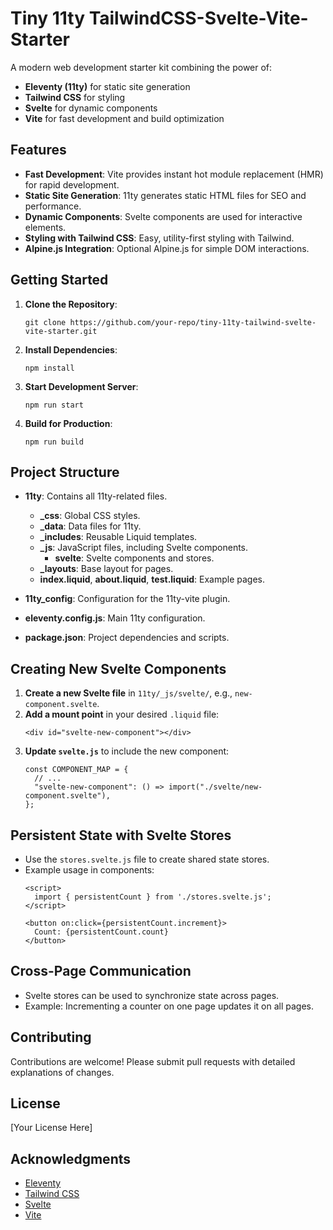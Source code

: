 # Tiny 11ty TailwindCSS-Svelte-Vite-Starter

A modern web development starter kit combining the power of:

- **Eleventy (11ty)** for static site generation
- **Tailwind CSS** for styling
- **Svelte** for dynamic components
- **Vite** for fast development and build optimization

## Features

- **Fast Development**: Vite provides instant hot module replacement (HMR) for rapid development.
- **Static Site Generation**: 11ty generates static HTML files for SEO and performance.
- **Dynamic Components**: Svelte components are used for interactive elements.
- **Styling with Tailwind CSS**: Easy, utility-first styling with Tailwind.
- **Alpine.js Integration**: Optional Alpine.js for simple DOM interactions.

## Getting Started

1. **Clone the Repository**:
   ```
   git clone https://github.com/your-repo/tiny-11ty-tailwind-svelte-vite-starter.git
   ```

2. **Install Dependencies**:
   ```
   npm install
   ```

3. **Start Development Server**:
   ```
   npm run start
   ```

4. **Build for Production**:
   ```
   npm run build
   ```

## Project Structure

- **11ty**: Contains all 11ty-related files.
  - **_css**: Global CSS styles.
  - **_data**: Data files for 11ty.
  - **_includes**: Reusable Liquid templates.
  - **_js**: JavaScript files, including Svelte components.
    - **svelte**: Svelte components and stores.
  - **_layouts**: Base layout for pages.
  - **index.liquid**, **about.liquid**, **test.liquid**: Example pages.

- **11ty_config**: Configuration for the 11ty-vite plugin.
- **eleventy.config.js**: Main 11ty configuration.
- **package.json**: Project dependencies and scripts.

## Creating New Svelte Components

1. **Create a new Svelte file** in `11ty/_js/svelte/`, e.g., `new-component.svelte`.
2. **Add a mount point** in your desired `.liquid` file:
   ```
   <div id="svelte-new-component"></div>
   ```
3. **Update `svelte.js`** to include the new component:
   ```
   const COMPONENT_MAP = {
     // ...
     "svelte-new-component": () => import("./svelte/new-component.svelte"),
   };
   ```

## Persistent State with Svelte Stores

- Use the `stores.svelte.js` file to create shared state stores.
- Example usage in components:
  ```
  <script>
    import { persistentCount } from './stores.svelte.js';
  </script>

  <button on:click={persistentCount.increment}>
    Count: {persistentCount.count}
  </button>
  ```

## Cross-Page Communication

- Svelte stores can be used to synchronize state across pages.
- Example: Incrementing a counter on one page updates it on all pages.

## Contributing

Contributions are welcome! Please submit pull requests with detailed explanations of changes.

## License

[Your License Here]

## Acknowledgments

- [Eleventy](https://www.11ty.dev/)
- [Tailwind CSS](https://tailwindcss.com/)
- [Svelte](https://svelte.dev/)
- [Vite](https://vitejs.dev/)
